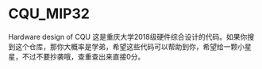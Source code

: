 # CQU_MIP32
Hardware design of CQU
这是重庆大学2018级硬件综合设计的代码。如果你搜到这个仓库，那你大概率是学弟，希望这些代码可以帮助到你，希望给一颗小星星，不过不要抄袭哦，查重查出来直接0分。
